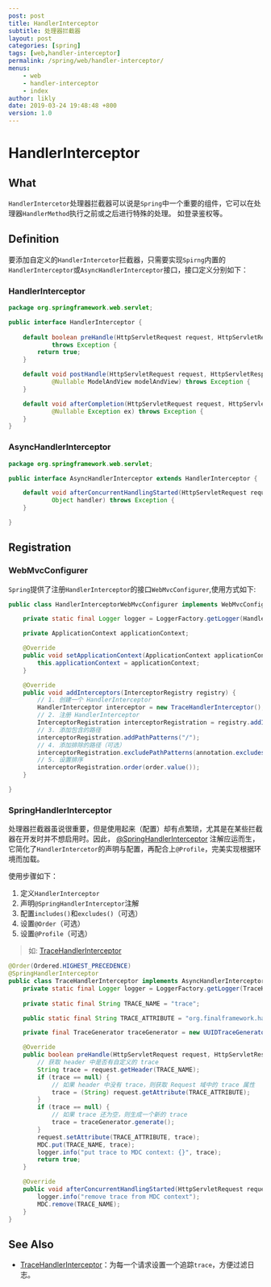 ```yaml
---
post: post
title: HandlerInterceptor
subtitle: 处理器拦截器
layout: post
categories: [spring]
tags: [web,handler-interceptor]
permalink: /spring/web/handler-interceptor/
menus:
    - web
    - handler-interceptor
    - index
author: likly
date: 2019-03-24 19:48:48 +800
version: 1.0
---
```


# HandlerInterceptor

## What

`HandlerIntercetor`处理器拦截器可以说是`Spring`中一个重要的组件，它可以在处理器`HandlerMethod`执行之前或之后进行特殊的处理。
如登录鉴权等。

## Definition

要添加自定义的`HandlerIntercetor`拦截器，只需要实现`Spirng`内置的`HandlerInterceptor`或`AsyncHandlerInterceptor`接口，接口定义分别如下：

### HandlerInterceptor

```java
package org.springframework.web.servlet;

public interface HandlerInterceptor {
	
	default boolean preHandle(HttpServletRequest request, HttpServletResponse response, Object handler)
			throws Exception {
		return true;
	}

	default void postHandle(HttpServletRequest request, HttpServletResponse response, Object handler,
			@Nullable ModelAndView modelAndView) throws Exception {
	}

	default void afterCompletion(HttpServletRequest request, HttpServletResponse response, Object handler,
			@Nullable Exception ex) throws Exception {
	}
}
```

### AsyncHandlerInterceptor

```java
package org.springframework.web.servlet;

public interface AsyncHandlerInterceptor extends HandlerInterceptor {

	default void afterConcurrentHandlingStarted(HttpServletRequest request, HttpServletResponse response,
			Object handler) throws Exception {
	}

}
```

## Registration

### WebMvcConfigurer

`Spring`提供了注册`HandlerInterceptor`的接口`WebMvcConfigurer`,使用方式如下:

```java
public class HandlerInterceptorWebMvcConfigurer implements WebMvcConfigurer, ApplicationContextAware {

    private static final Logger logger = LoggerFactory.getLogger(HandlerInterceptorWebMvcConfigurer.class);

    private ApplicationContext applicationContext;

    @Override
    public void setApplicationContext(ApplicationContext applicationContext) throws BeansException {
        this.applicationContext = applicationContext;
    }

    @Override
    public void addInterceptors(InterceptorRegistry registry) {
        // 1. 创建一个 HandlerInterceptor
        HandlerInterceptor interceptor = new TraceHandlerInterceptor();
        // 2. 注册 HandlerInterceptor
        InterceptorRegistration interceptorRegistration = registry.addInterceptor(interceptor);
        // 3. 添加包含的路径
        interceptorRegistration.addPathPatterns("/");
        // 4. 添加排除的路径（可选）
        interceptorRegistration.excludePathPatterns(annotation.excludes());
        // 5. 设置排序
        interceptorRegistration.order(order.value());
    }

}
```

### SpringHandlerInterceptor

处理器拦截器虽说很重要，但是使用起来（配置）却有点繁琐，尤其是在某些拦截器在开发时并不想启用时。因此，
[@SpringHandlerInterceptor](/final-spring/final-spring-annotation/src/main/java/org/finalframework/spring/annotation/factory/SpringHandlerInterceptor.java)
注解应运而生，
它简化了`HandlerIntercetor`的声明与配置，再配合上`@Profile`，完美实现根据环境而加载。

使用步骤如下：

1. 定义`HandlerInterceptor`
2. 声明`@SpringHandlerInterceptor`注解
3. 配置`includes()`和`excludes()`（可选）
4. 设置`@Order`（可选）
5. 设置`@Profile`（可选）

> 如: [TraceHandlerInterceptor](trace-handler-interceptor.md)

```java
@Order(Ordered.HIGHEST_PRECEDENCE)
@SpringHandlerInterceptor
public class TraceHandlerInterceptor implements AsyncHandlerInterceptor {
    private static final Logger logger = LoggerFactory.getLogger(TraceHandlerInterceptor.class);
    
    private static final String TRACE_NAME = "trace";

    public static final String TRACE_ATTRIBUTE = "org.finalframework.handler.trace";

    private final TraceGenerator traceGenerator = new UUIDTraceGenerator();

    @Override
    public boolean preHandle(HttpServletRequest request, HttpServletResponse response, Object handler) {
        // 获取 header 中是否有自定义的 trace
        String trace = request.getHeader(TRACE_NAME);
        if (trace == null) {
            // 如果 header 中没有 trace，则获取 Request 域中的 trace 属性
            trace = (String) request.getAttribute(TRACE_ATTRIBUTE);
        }
        if (trace == null) {
            // 如果 trace 还为空，则生成一个新的 trace
            trace = traceGenerator.generate();
        }
        request.setAttribute(TRACE_ATTRIBUTE, trace);
        MDC.put(TRACE_NAME, trace);
        logger.info("put trace to MDC context: {}", trace);
        return true;
    }

    @Override
    public void afterConcurrentHandlingStarted(HttpServletRequest request, HttpServletResponse response, Object handler) {
        logger.info("remove trace from MDC context");
        MDC.remove(TRACE_NAME);
    }
}
```

## See Also

* [TraceHandlerInterceptor](trace-handler-interceptor.md)：为每一个请求设置一个追踪`trace`，方便过滤日志。
